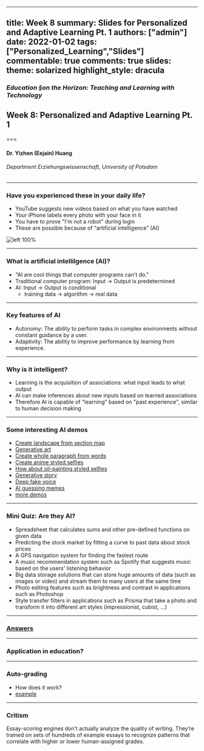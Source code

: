 
---
title: Week 8
summary: Slides for Personalized and Adaptive Learning Pt. 1
authors: ["admin"]
date: 2022-01-02
tags: ["Personalized_Learning","Slides"] 
commentable: true
comments: true
slides:
  theme: solarized
  highlight_style: dracula
---

### *Education §on the Horizon: Teaching and Learning with Technology*
## Week 8: Personalized and Adaptive Learning Pt. 1
===
#### Dr. Yizhen (Eejain) Huang
###### Department Erziehungswissenschaft, University of Potsdam

---
###  Have you experienced these in your daily life?
- YouTube suggests new videos based on what you have watched
- Your iPhone labels every photo with your face in it
- You have to prove "I'm not a robot" during login
- These are possible because of “artificial intelligence” (AI)

![left 100%](/media/captcha.jpg)

---
###  What is artificial intellilgence (AI)?
- "AI are cool things that computer programs can't do."
- Traditional computer program: Input → Output is predetermined
- AI: Input → Output is conditional
    - training data → algorithm → real data

---
###  Key features of AI
- Autonomy: The ability to perform tasks in complex environments without constant guidance by a user.
- Adaptivity: The ability to improve performance by learning from experience.

---
###  Why is it intelligent?
- Learning is the acquisition of associations: what input leads to what output 
- AI can make inferences about new inputs based on learned associations
- Therefore AI is capable of "learning" based on "past experience", similar to human decision making

---
###  Some interesting AI demos
- [Create landscape from section map](http://gaugan.org/gaugan2/)
- [Generative art](https://app.wombo.art/)
- [Create whole paragraph from words](https://talktotransformer.com/)
- [Create anime styled selfies](https://waifu.lofiu.com/)
- [How about oil-painting styled selfies](https://ai-art.tokyo/en/)
- [Generative story](https://ai-adventure.appspot.com/)
- [Deep fake voice](https://fakeyou.com/)
- [AI guessing memes](https://twitter.com/ResNeXtGuesser/status/1477391701807300608)
- [more demos](https://www.nvidia.com/en-us/research/ai-demos/)

---
###  Mini Quiz: Are they AI?
- Spreadsheet that calculates sums and other pre-defined functions on given data
- Predicting the stock market by fitting a curve to past data about stock prices
- A GPS navigation system for finding the fastest route
- A music recommendation system such as Spotify that suggests music based on the users' listening behavior
- Big data storage solutions that can store huge amounts of data (such as images or video) and stream them to many users at the same time
- Photo editing features such as brightness and contrast in applications such as Photoshop
- Style transfer filters in applications such as Prisma that take a photo and transform it into different art styles (impressionist, cubist, ...)

---
###  [Answers](https://course.elementsofai.com/1/1)

---
###  Application in education?

---
###  Auto-grading
- How does it work?
- [example](https://www.codio.com/features/auto-grading)

---
###  Critism
Essay-scoring engines don’t actually analyze the quality of writing. They’re trained on sets of hundreds of example essays to recognize patterns that correlate with higher or lower human-assigned grades. 

